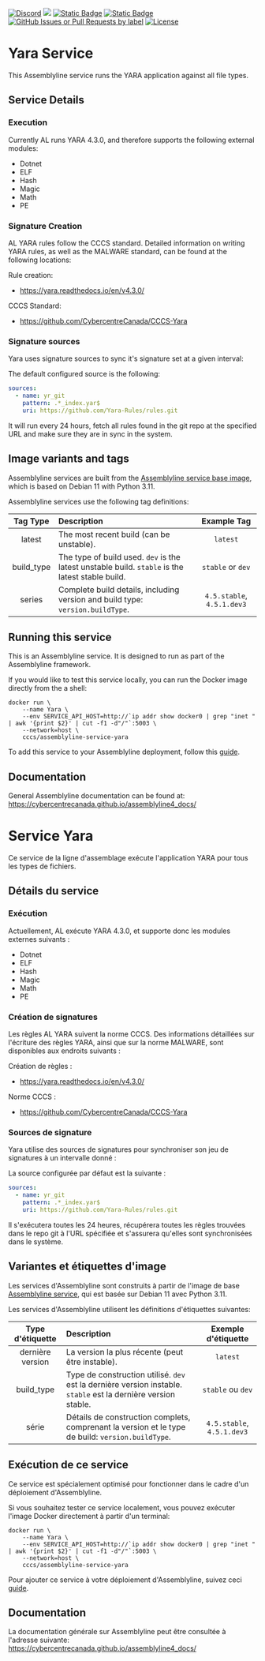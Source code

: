 [![Discord](https://img.shields.io/badge/chat-on%20discord-7289da.svg?sanitize=true)](https://discord.gg/GUAy9wErNu)
[![](https://img.shields.io/discord/908084610158714900)](https://discord.gg/GUAy9wErNu)
[![Static Badge](https://img.shields.io/badge/github-assemblyline-blue?logo=github)](https://github.com/CybercentreCanada/assemblyline)
[![Static Badge](https://img.shields.io/badge/github-assemblyline_service_yara-blue?logo=github)](https://github.com/CybercentraCanada/assemblyline-service-yara)
[![GitHub Issues or Pull Requests by label](https://img.shields.io/github/issues/CybercentreCanada/assemblyline/service-yara)](https://github.com/CybercentreCanada/assemblyline/issues?q=is:issue+is:open+label:service-yara)
[![License](https://img.shields.io/github/license/CybercentraCanada/assemblyline-service-yara)](./LICENSE)

# Yara Service

This Assemblyline service runs the YARA application against all file types.

## Service Details

### Execution

Currently AL runs YARA 4.3.0, and therefore supports the following external modules:

- Dotnet
- ELF
- Hash
- Magic
- Math
- PE

### Signature Creation

AL YARA rules follow the CCCS standard. Detailed information on writing YARA rules, as well as the MALWARE standard, can be found at the following locations:

Rule creation:

- https://yara.readthedocs.io/en/v4.3.0/

CCCS Standard:

- https://github.com/CybercentreCanada/CCCS-Yara

### Signature sources

Yara uses signature sources to sync it's signature set at a given interval:

The default configured source is the following:

```yaml
sources:
  - name: yr_git
    pattern: .*_index.yar$
    uri: https://github.com/Yara-Rules/rules.git
```

It will run every 24 hours, fetch all rules found in the git repo at the specified URL and make sure they are in sync in the system.

## Image variants and tags

Assemblyline services are built from the [Assemblyline service base image](https://hub.docker.com/r/cccs/assemblyline-v4-service-base),
which is based on Debian 11 with Python 3.11.

Assemblyline services use the following tag definitions:

| **Tag Type** | **Description**                                                                                  |      **Example Tag**       |
| :----------: | :----------------------------------------------------------------------------------------------- | :------------------------: |
|    latest    | The most recent build (can be unstable).                                                         |          `latest`          |
|  build_type  | The type of build used. `dev` is the latest unstable build. `stable` is the latest stable build. |     `stable` or `dev`      |
|    series    | Complete build details, including version and build type: `version.buildType`.                   | `4.5.stable`, `4.5.1.dev3` |

## Running this service

This is an Assemblyline service. It is designed to run as part of the Assemblyline framework.

If you would like to test this service locally, you can run the Docker image directly from the a shell:

    docker run \
        --name Yara \
        --env SERVICE_API_HOST=http://`ip addr show docker0 | grep "inet " | awk '{print $2}' | cut -f1 -d"/"`:5003 \
        --network=host \
        cccs/assemblyline-service-yara

To add this service to your Assemblyline deployment, follow this
[guide](https://cybercentrecanada.github.io/assemblyline4_docs/developer_manual/services/run_your_service/#add-the-container-to-your-deployment).

## Documentation

General Assemblyline documentation can be found at: https://cybercentrecanada.github.io/assemblyline4_docs/

# Service Yara

Ce service de la ligne d'assemblage exécute l'application YARA pour tous les types de fichiers.

## Détails du service

### Exécution

Actuellement, AL exécute YARA 4.3.0, et supporte donc les modules externes suivants :

- Dotnet
- ELF
- Hash
- Magic
- Math
- PE

### Création de signatures

Les règles AL YARA suivent la norme CCCS. Des informations détaillées sur l'écriture des règles YARA, ainsi que sur la norme MALWARE, sont disponibles aux endroits suivants :

Création de règles :

- https://yara.readthedocs.io/en/v4.3.0/

Norme CCCS :

- https://github.com/CybercentreCanada/CCCS-Yara

### Sources de signature

Yara utilise des sources de signatures pour synchroniser son jeu de signatures à un intervalle donné :

La source configurée par défaut est la suivante :

```yaml
sources:
  - name: yr_git
    pattern: .*_index.yar$
    uri: https://github.com/Yara-Rules/rules.git
```

Il s'exécutera toutes les 24 heures, récupérera toutes les règles trouvées dans le repo git à l'URL spécifiée et s'assurera qu'elles sont synchronisées dans le système.

## Variantes et étiquettes d'image

Les services d'Assemblyline sont construits à partir de l'image de base [Assemblyline service](https://hub.docker.com/r/cccs/assemblyline-v4-service-base),
qui est basée sur Debian 11 avec Python 3.11.

Les services d'Assemblyline utilisent les définitions d'étiquettes suivantes:

| **Type d'étiquette** | **Description**                                                                                                |  **Exemple d'étiquette**   |
| :------------------: | :------------------------------------------------------------------------------------------------------------- | :------------------------: |
|   dernière version   | La version la plus récente (peut être instable).                                                               |          `latest`          |
|      build_type      | Type de construction utilisé. `dev` est la dernière version instable. `stable` est la dernière version stable. |     `stable` ou `dev`      |
|        série         | Détails de construction complets, comprenant la version et le type de build: `version.buildType`.              | `4.5.stable`, `4.5.1.dev3` |

## Exécution de ce service

Ce service est spécialement optimisé pour fonctionner dans le cadre d'un déploiement d'Assemblyline.

Si vous souhaitez tester ce service localement, vous pouvez exécuter l'image Docker directement à partir d'un terminal:

    docker run \
        --name Yara \
        --env SERVICE_API_HOST=http://`ip addr show docker0 | grep "inet " | awk '{print $2}' | cut -f1 -d"/"`:5003 \
        --network=host \
        cccs/assemblyline-service-yara

Pour ajouter ce service à votre déploiement d'Assemblyline, suivez ceci
[guide](https://cybercentrecanada.github.io/assemblyline4_docs/fr/developer_manual/services/run_your_service/#add-the-container-to-your-deployment).

## Documentation

La documentation générale sur Assemblyline peut être consultée à l'adresse suivante: https://cybercentrecanada.github.io/assemblyline4_docs/
